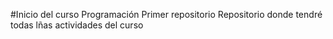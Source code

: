 #Inicio del curso Programación
Primer repositorio
Repositorio donde tendré todas lñas actividades del curso 